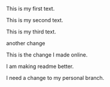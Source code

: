 This is my first text.

This is my second text.

This is my third text.

another change

This is the change I made online.

I am making readme better.

I need a change to my personal branch.